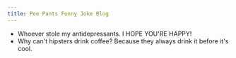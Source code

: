 ```yaml
---
title: Pee Pants Funny Joke Blog
---
```


- Whoever stole my antidepressants. I HOPE YOU'RE HAPPY!
- Why can't hipsters drink coffee? Because they always drink it before it's cool.